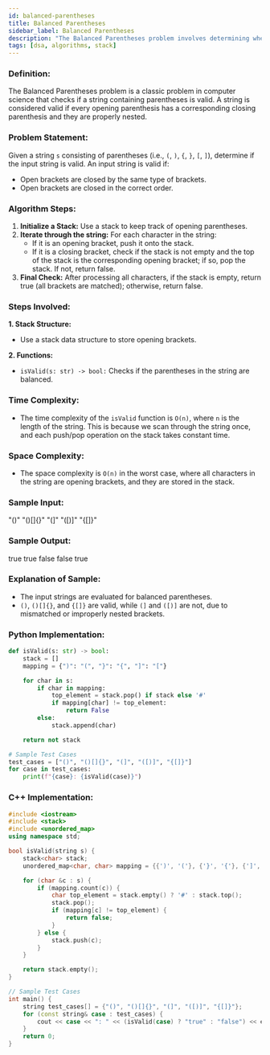 ```yaml
---
id: balanced-parentheses
title: Balanced Parentheses
sidebar_label: Balanced Parentheses
description: "The Balanced Parentheses problem involves determining whether a given string of parentheses is valid, meaning every opening bracket has a corresponding closing bracket in the correct order."
tags: [dsa, algorithms, stack]
---
```


### Definition:
The Balanced Parentheses problem is a classic problem in computer science that checks if a string containing parentheses is valid. A string is considered valid if every opening parenthesis has a corresponding closing parenthesis and they are properly nested.

### Problem Statement:
Given a string `s` consisting of parentheses (i.e., `(`, `)`, `{`, `}`, `[`, `]`), determine if the input string is valid. An input string is valid if:
- Open brackets are closed by the same type of brackets.
- Open brackets are closed in the correct order.

### Algorithm Steps:

1. **Initialize a Stack:** Use a stack to keep track of opening parentheses.
2. **Iterate through the string:** For each character in the string:
   - If it is an opening bracket, push it onto the stack.
   - If it is a closing bracket, check if the stack is not empty and the top of the stack is the corresponding opening bracket; if so, pop the stack. If not, return false.
3. **Final Check:** After processing all characters, if the stack is empty, return true (all brackets are matched); otherwise, return false.

### Steps Involved:
**1. Stack Structure:**
   - Use a stack data structure to store opening brackets.

**2. Functions:**
   - `isValid(s: str) -> bool:` Checks if the parentheses in the string are balanced.

### Time Complexity:
- The time complexity of the `isValid` function is `O(n)`, where `n` is the length of the string. This is because we scan through the string once, and each push/pop operation on the stack takes constant time.

### Space Complexity:
- The space complexity is `O(n)` in the worst case, where all characters in the string are opening brackets, and they are stored in the stack.

### Sample Input:
"()" "()[]{}" "(]" "([)]" "{[]}"

### Sample Output:
true true false false true

### Explanation of Sample:
- The input strings are evaluated for balanced parentheses.
- `()`, `()[]{}`, and `{[]}` are valid, while `(]` and `([)]` are not, due to mismatched or improperly nested brackets.

### Python Implementation:

```python
def isValid(s: str) -> bool:
    stack = []
    mapping = {")": "(", "}": "{", "]": "["}

    for char in s:
        if char in mapping:
            top_element = stack.pop() if stack else '#'
            if mapping[char] != top_element:
                return False
        else:
            stack.append(char)

    return not stack

# Sample Test Cases
test_cases = ["()", "()[]{}", "(]", "([)]", "{[]}"]
for case in test_cases:
    print(f"{case}: {isValid(case)}")

```

### C++ Implementation:
```cpp
#include <iostream>
#include <stack>
#include <unordered_map>
using namespace std;

bool isValid(string s) {
    stack<char> stack;
    unordered_map<char, char> mapping = {{')', '('}, {'}', '{'}, {']', '['}};

    for (char &c : s) {
        if (mapping.count(c)) {
            char top_element = stack.empty() ? '#' : stack.top();
            stack.pop();
            if (mapping[c] != top_element) {
                return false;
            }
        } else {
            stack.push(c);
        }
    }

    return stack.empty();
}

// Sample Test Cases
int main() {
    string test_cases[] = {"()", "()[]{}", "(]", "([)]", "{[]}"};
    for (const string& case : test_cases) {
        cout << case << ": " << (isValid(case) ? "true" : "false") << endl;
    }
    return 0;
}
```
